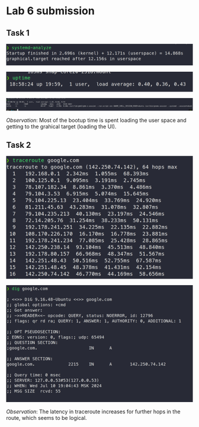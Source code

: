 # Lab 6 submission

## Task 1



![image-20240710185743715](screens/systemd-analyze.png)

![image-20240710185842364](screens/uptime.png)

![image-20240710190108902](screens/w.png)

*Observation*: Most of the bootup time is spent loading the user space and getting to the grahical target (loading the UI).



## Task 2

![image-20240710190531500](screens/traceroute.png)

![image-20240710190612033](screens/dig.png)



*Observation*: The latency in traceroute increases for further hops in the route, which seems to be logical.

